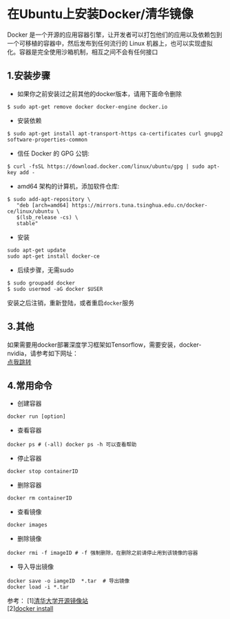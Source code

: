 # 在Ubuntu上安装Docker/清华镜像

Docker 是一个开源的应用容器引擎，让开发者可以打包他们的应用以及依赖包到一个可移植的容器中，然后发布到任何流行的 Linux 机器上，也可以实现虚拟化。容器是完全使用沙箱机制，相互之间不会有任何接口

## 1.安装步骤
* 如果你之前安装过之前其他的docker版本，请用下面命令删除
```
$ sudo apt-get remove docker docker-engine docker.io
```
* 安装依赖
```
$ sudo apt-get install apt-transport-https ca-certificates curl gnupg2 software-properties-common
```
* 信任 Docker 的 GPG 公钥:
```
$ curl -fsSL https://download.docker.com/linux/ubuntu/gpg | sudo apt-key add -
```
* amd64 架构的计算机，添加软件仓库:
```
$ sudo add-apt-repository \
   "deb [arch=amd64] https://mirrors.tuna.tsinghua.edu.cn/docker-ce/linux/ubuntu \
   $(lsb_release -cs) \
   stable"
```
* 安装
```
sudo apt-get update
sudo apt-get install docker-ce
```
* 后续步骤，无需sudo
```
$ sudo groupadd docker
$ sudo usermod -aG docker $USER
```
安装之后注销，重新登陆，或者重启``docker``服务
## 3.其他
如果需要用docker部署深度学习框架如Tensorflow，需要安装，docker-nvidia，请参考如下网址：  
[点我跳转](https://github.com/NVIDIA/nvidia-docker)

## 4.常用命令
* 创建容器
```
docker run [option]
```
* 查看容器
```
docker ps # (-all) docker ps -h 可以查看帮助
```
* 停止容器
```
docker stop containerID
```
* 删除容器
```
docker rm containerID
```
* 查看镜像
```
docker images
```
* 删除镜像
```
docker rmi -f imageID # -f 强制删除，在删除之前请停止用到该镜像的容器
```
* 导入导出镜像
```
docker save -o iamgeID  *.tar  # 导出镜像
docker load -i *.tar
```


参考：
[1][清华大学开源镜像站](https://mirrors.tuna.tsinghua.edu.cn/help/docker-ce/)   
[2][docker install](https://docs.docker.com/install/linux/docker-ce/ubuntu/)